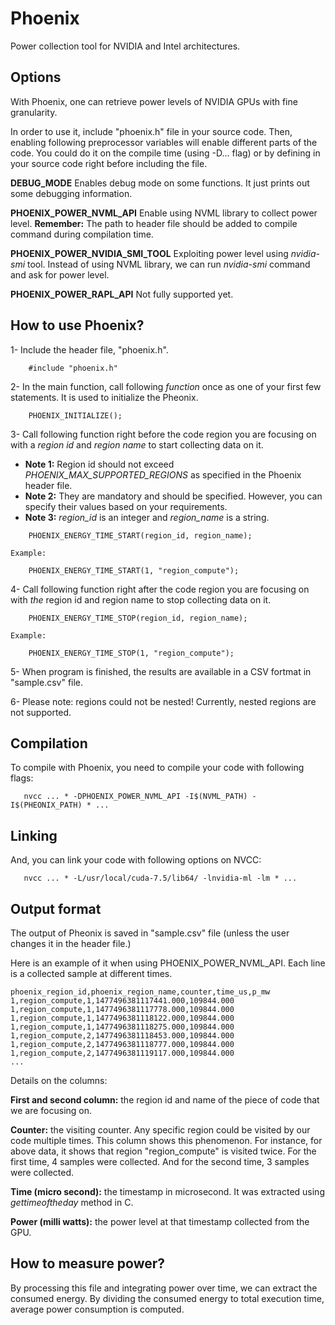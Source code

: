 # Phoenix
Power collection tool for NVIDIA and Intel architectures. 



## Options
With Phoenix, one can retrieve power levels of NVIDIA GPUs with fine granularity.

In order to use it, include "phoenix.h" file in your source code. Then, enabling following preprocessor variables will enable different parts of the code. You could do it on the compile time (using -D... flag) or by defining in your source code right before including the file.

**DEBUG_MODE**
Enables debug mode on some functions. It just prints out some debugging information.

**PHOENIX_POWER_NVML_API**
Enable using NVML library to collect power level. **Remember:** The path to header file should be added to compile command during compilation time. 

**PHOENIX_POWER_NVIDIA_SMI_TOOL**
Exploiting power level using *nvidia-smi* tool. Instead of using NVML library, we can run *nvidia-smi* command and ask for power level. 

**PHOENIX_POWER_RAPL_API**
Not fully supported yet.


## How to use Phoenix?
1- Include the header file, "phoenix.h".

```
	#include "phoenix.h"
```

2- In the main function, call following *function* once as one of your first few statements. It is used to initialize the Pheonix.

```
	PHOENIX_INITIALIZE();
```

3- Call following function right before the code region you are focusing on with a *region id* and *region name* to start collecting data on it. 
  * **Note 1:** Region id should not exceed *PHOENIX_MAX_SUPPORTED_REGIONS* as specified in the Phoenix header file. 
  * **Note 2:** They are mandatory and should be specified. However, you can specify their values based on your requirements. 
  * **Note 3:** *region_id* is an integer and *region_name* is a string.

```
	PHOENIX_ENERGY_TIME_START(region_id, region_name);

Example:

	PHOENIX_ENERGY_TIME_START(1, "region_compute");
```

4- Call following function right after the code region you are focusing on with *the* region id and region name to stop collecting data on it. 

```
	PHOENIX_ENERGY_TIME_STOP(region_id, region_name);

Example:

	PHOENIX_ENERGY_TIME_STOP(1, "region_compute");
```


5- When program is finished, the results are available in a CSV fortmat in "sample.csv" file.

6- Please note: regions could not be nested! Currently, nested regions are not supported.



## Compilation
To compile with Phoenix, you need to compile your code with following flags:

```
   nvcc ... * -DPHOENIX_POWER_NVML_API -I$(NVML_PATH) -I$(PHEONIX_PATH) * ...
```


## Linking
And, you can link your code with following options on NVCC:

```
   nvcc ... * -L/usr/local/cuda-7.5/lib64/ -lnvidia-ml -lm * ...
```


## Output format
The output of Pheonix is saved in "sample.csv" file (unless the user changes it in the header file.)

Here is an example of it when using PHOENIX_POWER_NVML_API. Each line is a collected sample at different times. 

```
phoenix_region_id,phoenix_region_name,counter,time_us,p_mw
1,region_compute,1,1477496381117441.000,109844.000
1,region_compute,1,1477496381117778.000,109844.000
1,region_compute,1,1477496381118122.000,109844.000
1,region_compute,1,1477496381118275.000,109844.000
1,region_compute,2,1477496381118453.000,109844.000
1,region_compute,2,1477496381118777.000,109844.000
1,region_compute,2,1477496381119117.000,109844.000
...
```


Details on the columns:

**First and second column:** the region id and name of the piece of code that we are focusing on. 

**Counter:** the visiting counter. Any specific region could be visited by our code multiple times. This column shows this phenomenon. For instance, for above data, it shows that region "region_compute" is visited twice. For the first time, 4 samples were collected. And for the second time, 3 samples were collected.

**Time (micro second):** the timestamp in microsecond. It was extracted using *gettimeoftheday* method in C.

**Power (milli watts):** the power level at that timestamp collected from the GPU.


## How to measure power?
By processing this file and integrating power over time, we can extract the consumed energy. By dividing the consumed energy to total execution time, average power consumption is computed. 

